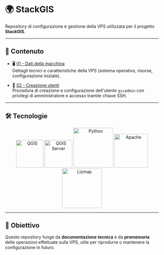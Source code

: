 # 🌍 StackGIS

Repository di configurazione e gestione della VPS utilizzata per il progetto **StackGIS**.

---

## 📂 Contenuto

- 🖥️ [01 - Dati della macchina](https://github.com/AntonioDiSipio/StackGIS/blob/main/01-server-data.md)  
  Dettagli tecnici e caratteristiche della VPS (sistema operativo, risorse, configurazione iniziale).

- 🔑 [02 - Creazione utenti](https://github.com/AntonioDiSipio/StackGIS/blob/main/02-creazione-utenti.md)  
  Procedura di creazione e configurazione dell'utente `gisadmin` con privilegi di amministratore e accesso tramite chiave SSH.

---

## 🛠️ Tecnologie

<p align="center">
  <img src="https://qgis.org/en/_static/logo.png" alt="QGIS" width="90"/>
  <img src="https://qgis.org/en/_static/logo.png" alt="QGIS Server" width="90"/>
  <img src="https://www.python.org/static/community_logos/python-logo.png" alt="Python" width="130"/>
  <img src="https://svn.apache.org/repos/asf/comdev/project-logos/originals/httpd.png" alt="Apache" width="110"/>
  <img src="https://raw.githubusercontent.com/3liz/lizmap-documentation/master/source/_static/lizmap-logo.png" alt="Lizmap" width="130"/>
</p>

---

## 🎯 Obiettivo

Questo repository funge da **documentazione tecnica** e da **promemoria** delle operazioni effettuate sulla VPS, utile per riprodurre o mantenere la configurazione in futuro.
